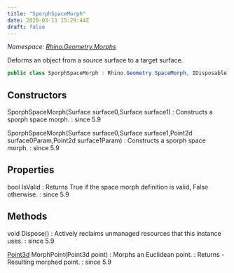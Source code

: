 ```yaml
---
title: "SporphSpaceMorph"
date: 2020-03-11 15:29:44Z
draft: false
---
```


*Namespace: [Rhino.Geometry.Morphs](../)*

Deforms an object from a source surface to a target surface.
```cs
public class SporphSpaceMorph : Rhino.Geometry.SpaceMorph, IDisposable
```
## Constructors

SporphSpaceMorph(Surface surface0,Surface surface1)
: Constructs a sporph space morph.
: since 5.9

SporphSpaceMorph(Surface surface0,Surface surface1,Point2d surface0Param,Point2d surface1Param)
: Constructs a sporph space morph.
: since 5.9
## Properties

bool IsValid
: Returns True if the space morph definition is valid, False otherwise.
: since 5.9
## Methods

void Dispose()
: Actively reclaims unmanaged resources that this instance uses.
: since 5.9

[Point3d](/rhinocommon/rhino/geometry/point3d/) MorphPoint(Point3d point)
: Morphs an Euclidean point.
: Returns - Resulting morphed point.
: since 5.9
